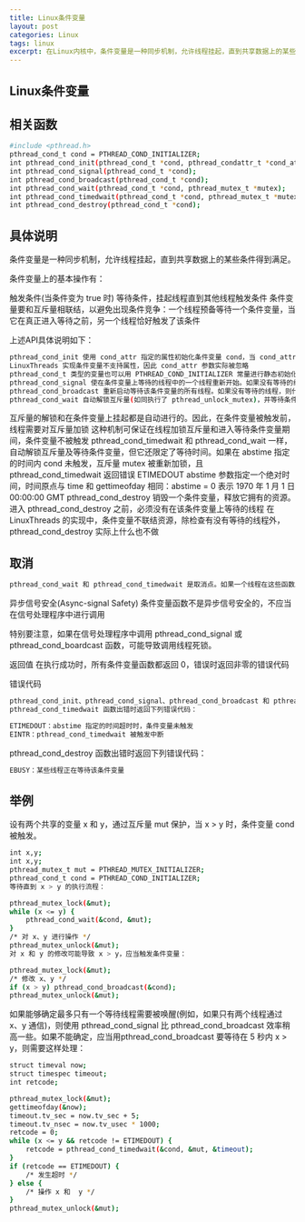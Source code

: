 ```yaml
---
title: Linux条件变量
layout: post
categories: Linux
tags: linux
excerpt: 在Linux内核中，条件变量是一种同步机制，允许线程挂起，直到共享数据上的某些条件得到满足。
---
```


## Linux条件变量
## 相关函数
```sh
#include <pthread.h>
pthread_cond_t cond = PTHREAD_COND_INITIALIZER;
int pthread_cond_init(pthread_cond_t *cond, pthread_condattr_t *cond_attr);
int pthread_cond_signal(pthread_cond_t *cond);
int pthread_cond_broadcast(pthread_cond_t *cond);
int pthread_cond_wait(pthread_cond_t *cond, pthread_mutex_t *mutex);
int pthread_cond_timedwait(pthread_cond_t *cond, pthread_mutex_t *mutex, const struct timespec *abstime);
int pthread_cond_destroy(pthread_cond_t *cond);
```
## 具体说明
条件变量是一种同步机制，允许线程挂起，直到共享数据上的某些条件得到满足。

条件变量上的基本操作有：

触发条件(当条件变为 true 时)
等待条件，挂起线程直到其他线程触发条件
条件变量要和互斥量相联结，以避免出现条件竞争：一个线程预备等待一个条件变量，当它在真正进入等待之前，另一个线程恰好触发了该条件

上述API具体说明如下：
```sh
pthread_cond_init 使用 cond_attr 指定的属性初始化条件变量 cond，当 cond_attr 为 NULL 时，使用缺省的属性
LinuxThreads 实现条件变量不支持属性，因此 cond_attr 参数实际被忽略
pthread_cond_t 类型的变量也可以用 PTHREAD_COND_INITIALIZER 常量进行静态初始化
pthread_cond_signal 使在条件变量上等待的线程中的一个线程重新开始。如果没有等待的线程，则什么也不做。如果有多个线程在等待该条件，只有一个能重启动，但不能指定哪一个。
pthread_cond_broadcast 重新启动等待该条件变量的所有线程。如果没有等待的线程，则什么也不做。
pthread_cond_wait 自动解锁互斥量(如同执行了 pthread_unlock_mutex)，并等待条件变量触发。这时线程挂起，不占用 CPU 时间，直到条件变量被触发。在调用 pthread_cond_wait 之前，应用程序必须加锁互斥量。pthread_cond_wait 函数返回前，自动重新对互斥量加锁(如同执行了 pthread_lock_mutex)。
```
互斥量的解锁和在条件变量上挂起都是自动进行的。因此，在条件变量被触发前，线程需要对互斥量加锁
这种机制可保证在线程加锁互斥量和进入等待条件变量期间，条件变量不被触发
pthread_cond_timedwait 和 pthread_cond_wait 一样，自动解锁互斥量及等待条件变量，但它还限定了等待时间。如果在 abstime 指定的时间内 cond 未触发，互斥量 mutex 被重新加锁，且 pthread_cond_timedwait 返回错误 ETIMEDOUT
abstime 参数指定一个绝对时间，时间原点与 time 和 gettimeofday 相同：abstime = 0 表示 1970 年 1 月 1 日 00:00:00 GMT
pthread_cond_destroy 销毁一个条件变量，释放它拥有的资源。进入 pthread_cond_destroy 之前，必须没有在该条件变量上等待的线程
在 LinuxThreads 的实现中，条件变量不联结资源，除检查有没有等待的线程外，pthread_cond_destroy 实际上什么也不做

## 取消
```sh
pthread_cond_wait 和 pthread_cond_timedwait 是取消点。如果一个线程在这些函数上挂起时被取消，线程立即继续执行，然后再次对 pthread_cond_wait 和 pthread_cond_timedwait 的 mutex 参数加锁，最后执行取消。因此，当调用清除处理程序时，可确保，mutex 是加锁的
```

异步信号安全(Async-signal Safety)
条件变量函数不是异步信号安全的，不应当在信号处理程序中进行调用

特别要注意，如果在信号处理程序中调用 pthread_cond_signal 或 pthread_cond_boardcast 函数，可能导致调用线程死锁。

返回值
在执行成功时，所有条件变量函数都返回 0，错误时返回非零的错误代码

错误代码
```sh
pthread_cond_init、pthread_cond_signal、pthread_cond_broadcast 和 pthread_cond_wait 从不返回错误代码。
pthread_cond_timedwait 函数出错时返回下列错误代码：

ETIMEDOUT：abstime 指定的时间超时时，条件变量未触发
EINTR：pthread_cond_timedwait 被触发中断
```

pthread_cond_destroy 函数出错时返回下列错误代码：
```sh
EBUSY：某些线程正在等待该条件变量
```

## 举例
设有两个共享的变量 x 和 y，通过互斥量 mut 保护，当 x > y 时，条件变量 cond 被触发。
```sh
int x,y;
int x,y;
pthread_mutex_t mut = PTHREAD_MUTEX_INITIALIZER;
pthread_cond_t cond = PTHREAD_COND_INITIALIZER;
等待直到 x > y 的执行流程：

pthread_mutex_lock(&mut);
while (x <= y) {
    pthread_cond_wait(&cond, &mut);
}
/* 对 x、y 进行操作 */
pthread_mutex_unlock(&mut);
对 x 和 y 的修改可能导致 x > y，应当触发条件变量：

pthread_mutex_lock(&mut);
/* 修改 x、y */
if (x > y) pthread_cond_broadcast(&cond);
pthread_mutex_unlock(&mut);
```

如果能够确定最多只有一个等待线程需要被唤醒(例如，如果只有两个线程通过 x、y 通信)，则使用 pthread_cond_signal 比 pthread_cond_broadcast 效率稍高一些。如果不能确定，应当用pthread_cond_broadcast
要等待在 5 秒内 x > y，则需要这样处理：
```sh
struct timeval now;
struct timespec timeout;
int retcode;

pthread_mutex_lock(&mut);
gettimeofday(&now);
timeout.tv_sec = now.tv_sec + 5;
timeout.tv_nsec = now.tv_usec * 1000;
retcode = 0;
while (x <= y && retcode != ETIMEDOUT) {
    retcode = pthread_cond_timedwait(&cond, &mut, &timeout);
}
if (retcode == ETIMEDOUT) {
    /* 发生超时 */
} else {
    /* 操作 x 和  y */
}
pthread_mutex_unlock(&mut);
```